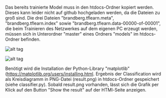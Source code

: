 Das bereits trainierte Model muss in den htdocs-Ordner kopiert werden. Dieses kann leider nicht auf github 
hochgeladen werden, da die Dateien zu groß sind. Die drei Dateien "brandberg.tflearn.meta", "brandberg.tflearn.index" sowie 
"brandberg.tflearn.data-00000-of-00001", die beim Trainieren des Netzwerkes auf dem eigenen PC erzeugt werden, müssen sich 
in Unterordner "master" eines Ordners "models" im htdocs-Ordner befinden.

![alt tag](https://github.com/stereolith/brandberg-ki-10/blob/master/Ordner-Struktur.PNG)


![alt tag](https://github.com/stereolith/brandberg-ki-10/blob/master/Ordner-Struktur-model-Dateien.PNG)

Benötigt wird die Installation der Python-Library "matplotlib" (https://matplotlib.org/users/installing.html.
Ergebnis der Classification wird als Kreisdiagramm in PNG-Datei (result.png) in htdocs-Ordner gespeichert (siehe classifier.py).
Sobald result.png vorhanden, lässt sich die Grafik per Klick auf den Button "Show the result" auf der HTMl-Seite anzeigen.
